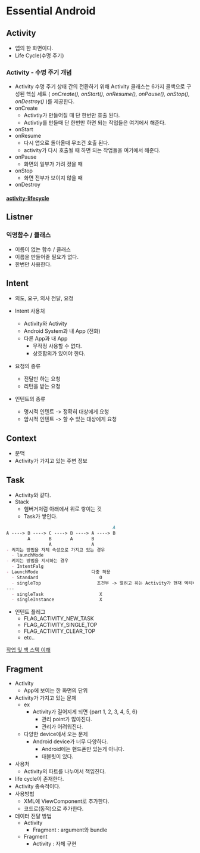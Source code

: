 # Essential Android

## Activity
- 앱의 한 화면이다.
- Life Cycle(수명 주기)

### Activity - 수명 주기 개념
- Activity 수명 주기 상태 간의 전환하기 위해 Activity 클래스는 6가지 콜백으로 구성된 핵심 세트
( _onCreate(), onStart(), onResume(), onPause(), onStop(), onDestroy()_ )를 제공한다.
- onCreate 
  - Activtiy가 만들어질 때 단 한번만 호출 된다.
  - Activtiy를 만들때 단 한번만 하면 되는 작업들은 여기에서 해준다.
- onStart
- onResume
  - 다시 앱으로 돌아올때 무조건 호출 된다.
  - activity가 다시 호출될 때 하면 되는 작업들을 여기에서 해준다.
- onPause
  - 화면의 일부가 가려 졌을 때
- onStop 
  - 화면 전부가 보이지 않을 때
- onDestroy
#### [activity-lifecycle](https://developer.android.com/guide/components/activities/activity-lifecycle)

## Listner

### 익명함수 / 클래스
- 이름이 없는 함수 / 클래스
- 이름을 만들어줄 필요가 없다.
- 한번만 사용한다.

## Intent
- 의도, 요구, 의사 전달, 요청
- Intent 사용처
  - Activity와 Activity
  - Android System과 내 App (전화)
  - 다른 App과 내 App 
    - 무작정 사용할 수 없다.
    - 상호합의가 있어야 한다.
- 요청의 종류
  - 전달만 하는 요청
  - 리턴을 받는 요청

- 인텐트의 종류
  - 명시적 인텐트 -> 정확히 대상에게 요청
  - 암시적 인텐트 -> 할 수 있는 대상에게 요청

## Context
- 문맥
- Activity가 가지고 있는 주변 정보

## Task
- Activity와 같다.
- Stack
  - 햄버거처럼 아래에서 위로 쌓이는 것
  - Task가 쌓인다.

```markdown
                                        A
A ----> B ----> C ----> B ----> A ----> B
        A       B       A       B
                A               A
- 켜지는 방법을 자체 속성으로 가지고 있는 경우
  - launchMode
- 켜지는 방법을 지시하는 경우
  - IntentFalg
- LaunchMode                    다중 허용
  - Standard                       O
  - singleTop                     조건부 -> 열려고 하는 Activity가 현재 엑티비티라면 onNewIntent를 호출한다.
---
  - singleTask                     X
  - singleInstance                 X
```
- 인텐트 플레그
  - FLAG_ACTIVITY_NEW_TASK
  - FLAG_ACTIVITY_SINGLE_TOP
  - FLAG_ACTIVITY_CLEAR_TOP
  - etc..

[작업 및 백 스택 이해](https://developer.android.com/guide/components/activities/task-and-back-stack?hl=ko)

## Fragment
- Activity
  - App에 보이는 한 화면의 단위
- Activity가 가지고 있는 문제
  - ex
    - Activity가 길어지게 되면 {part 1, 2, 3, 4, 5, 6} 
      - 관리 point가 많아진다.
      - 관리가 어려워진다.
  - 다양한 device에서 오는 문제
    - Android device가 너무 다양하다.
      - Android에는 핸드폰만 있는게 아니다.
      - 태블릿이 있다.
- 사용처
  - Activity의 파트를 나누어서 책임진다.
- life cycle이 존재한다.
- Activity 종속적이다.
- 사용방법
  - XML에 ViewComponent로 추가한다.
  - 코드로(동적)으로 추가한다.
- 데이터 전달 방법
  - Activity
    - Fragment : argument와 bundle
  - Fragment
    - Activity : 자체 구현